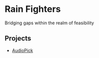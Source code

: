 # Rain Fighters
Bridging gaps within the realm of feasibility

## Projects
 - [AudioPick](https://necropola.github.io/AudioPick/)
